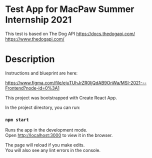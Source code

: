 # Test App for MacPaw Summer Internship 2021

This test is based on The Dog API
https://docs.thedogapi.com/
https://www.thedogapi.com/

# Description

Instructions and blueprint are here: 

https://www.figma.com/file/ejuTUhJrZR0IjQdAB9OnWa/MSI-2021---Frontend?node-id=0%3A1

This project was bootstrapped with Create React App.

In the project directory, you can run:

### `npm start`

Runs the app in the development mode.\
Open [http://localhost:3000](http://localhost:3000) to view it in the browser.

The page will reload if you make edits.\
You will also see any lint errors in the console.